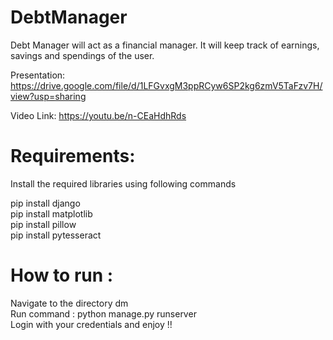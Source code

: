# DebtManager

Debt Manager will act as a financial manager. It will keep track of earnings, savings and spendings of the user.


 Presentation: https://drive.google.com/file/d/1LFGvxgM3ppRCyw6SP2kg6zmV5TaFzv7H/view?usp=sharing

 Video Link: https://youtu.be/n-CEaHdhRds

# Requirements: 

 Install the required libraries using following commands 
 
 pip install django <br />
 pip install matplotlib <br />
 pip install pillow <br />
 pip install pytesseract <br />
 
 # How to run : <br />
 Navigate to the directory dm <br /> 
 Run command : python manage.py runserver <br />
 Login with your credentials and enjoy !!<br />

 


